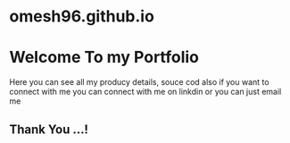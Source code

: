 # omesh96.github.io
# Welcome To my Portfolio
Here you can see all my producy details, souce cod
also if you want to connect with me 
you can connect with me on linkdin or you can just email me

## Thank You ...!
